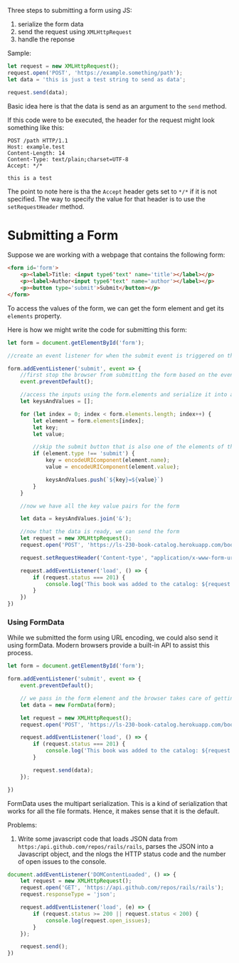 Three steps to submitting a form using JS:
1. serialize the form data
2. send the request using `XMLHttpRequest`
3. handle the reponse

Sample:

```javascript
let request = new XMLHttpRequest();
request.open('POST', 'https://example.something/path');
let data = 'this is just a test string to send as data';

request.send(data);
```
Basic idea here is that the data is send as an argument to the `send` method.

If this code were to be executed, the header for the request might look something like this:

```
POST /path HTTP/1.1
Host: example.test
Content-Length: 14
Content-Type: text/plain;charset=UTF-8
Accept: */*

this is a test
```
The point to note here is tha the `Accept` header gets set to `*/*` if it is not specified. The way to specify the value for that header is to use the `setRequestHeader` method.

# Submitting a Form

Suppose we are working with a webpage that contains the following form:
```html
<form id='form'>
	<p><label>Title: <input type6'text' name='title'></label></p>
	<p><label>Author<input type6'text' name='author'></label></p>
	<p><button type='submit'>Submit</button></p>
</form>
```

To access the values of the form, we can get the form element and get its `elements` property.

Here is how we might write the code for submitting this form:
```javascript
let form = document.getElementById('form');

//create an event listener for when the submit event is triggered on the form

form.addEventListener('submit', event => {
	//first stop the browser from submitting the form based on the event, it's default behavior
	event.preventDefault();

	//access the inputs using the form.elements and serialize it into a string
	let keysAndValues = [];

	for (let index = 0; index < form.elements.length; index++) {
		let element = form.elements[index];
		let key;
		let value;

		//skip the submit button that is also one of the elements of the form element
		if (element.type !== 'submit') {
			key = encodeURIComponent(element.name);
			value = encodeURIComponent(element.value);

			keysAndValues.push(`${key}=${value}`)
		}
	}

	//now we have all the key value pairs for the form

	let data = keysAndValues.join('&');

	//now that the data is ready, we can send the form
	let request = new XMLHttpRequest();
	request.open('POST', 'https://ls-230-book-catalog.herokuapp.com/books');

	request.setRequestHeader('Content-type', "application/x-www-form-urlencoded");

	request.addEventListener('load', () => {
		if (request.status === 201) {
			console.log('This book was added to the catalog: ${request.responseText}');
		}
	})
})
```

### Using FormData

While we submitted the form using URL encoding, we could also send it using formData. Modern browsers provide a built-in API to assist this process. 

```javascript
let form = document.getElementById('form');

form.addEventListener('submit', event => {
	event.preventDefault();

	// we pass in the form element and the browser takes care of getting the relevant data from the form element and supllying it as the data when we invoke the send method on the XHR
	let data = new FormData(form);

	let request = new XMLHttpRequest();
	request.open('POST', 'https://ls-230-book-catalog.herokuapp.com/books');

	request.addEventListener('load', () => {
		if (request.status === 201) {
			console.log('This book was added to the catalog: ${request.reponseText}');
		}

		request.send(data);
	});

})
```

FormData uses the multipart serialization. This is a kind of serialization that works for all the file formats. Hence, it makes sense that it is the default.

Problems:
1. Write some javascript code that loads JSON data from `https:/api.github.com/repos/rails/rails`, parses the JSON into a Javascript object, and the nlogs the HTTP status code and the number of open issues to the console.

```javascript
document.addEventListener('DOMContentLoaded', () => {
	let request = new XMLHttpRequest();
	request.open('GET', 'https://api.github.com/repos/rails/rails');
	request.responseType = 'json';

	request.addEventListener('load', (e) => {
		if (request.status >= 200 || request.status < 200) {
			console.log(request.open_issues);
		}
	});

	request.send();
})
```